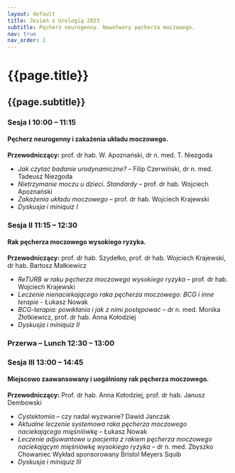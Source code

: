 ```yaml
---
layout: default
title: Jesień z Urologią 2023
subtitle: Pęcherz neurogenny. Nowotwory pęcherza moczowego.
nav: true
nav_order: 2
---
```


{{page.title}}
===

{{page.subtitle}}
---


### Sesja I 10:00 – 11:15
#### Pęcherz neurogenny i zakażenia układu moczowego.
**Przewodniczący:** prof. dr hab. W. Apoznański, dr n. med. T. Niezgoda

* *Jak czytać badanie urodynamiczne?* – Filip Czerwiński, dr n. med. Tadeusz Niezgoda
* *Nietrzymanie moczu u dzieci. Standardy* – prof. dr hab. Wojciech Apoznański
* *Zakażenia układu moczowego* – prof. dr hab. Wojciech Krajewski 
* *Dyskusja i miniquiz I*

### Sesja II 11:15 – 12:30
#### Rak pęcherza moczowego wysokiego ryzyka.
**Przewodniczący:** prof. dr hab. Szydełko, prof. dr hab. Wojciech Krajewski, dr hab. Bartosz Małkiewicz
* *ReTURB w raku pęcherza moczowego wysokiego ryzyka* – prof. dr hab. Wojciech Krajewski
* *Leczenie nienaciekającego raka pęcherza moczowego: BCG i inne terapie* - Łukasz Nowak
* *BCG-terapia: powikłania i jak z nimi postępować* – dr n. med. Monika Złotkiewicz, prof. dr hab. Anna Kołodziej
* *Dyskusja i miniquiz II*

### Przerwa – Lunch 12:30 – 13:00

### Sesja III 13:00 – 14:45
#### Miejscowo zaawansowany i uogólniony rak pęcherza moczowego.
**Przewodniczący:** Prof. dr hab. Anna Kołodziej, prof. dr hab. Janusz Dembowski
* *Cystektomia* – czy nadal wyzwanie? Dawid Janczak
* *Aktualne leczenie systemowa raka pęcherza moczowego naciekającego mięśniówkę* – Łukasz Nowak
* *Leczenie adjuwantowe u pacjenta z rakiem pęcherza moczowego naciekającym mięśniówkę wysokiego ryzyka* – dr n. med. Zbyszko Chowaniec Wykład sponsorowany Bristol Meyers Squib
* *Dyskusja i miniquiz III*
